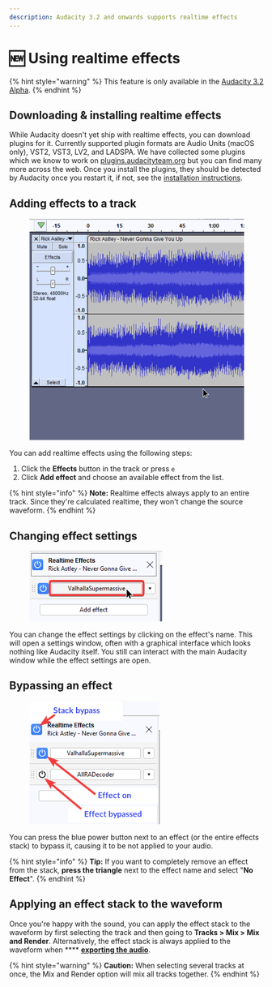 ```yaml
---
description: Audacity 3.2 and onwards supports realtime effects
---
```


# 🆕 Using realtime effects

{% hint style="warning" %}
This feature is only available in the [Audacity 3.2 Alpha](https://github.com/audacity/audacity/releases/tag/Audacity-3.2.0-alpha-1).&#x20;
{% endhint %}

## Downloading & installing realtime effects

While Audacity doesn't yet ship with realtime effects, you can download plugins for it. Currently supported plugin formats are Audio Units (macOS only), VST2, VST3, LV2, and LADSPA. We have collected some plugins which we know to work on [plugins.audacityteam.org](https://app.gitbook.com/o/-MhmG2mhIIHTtQPuHV\_k/s/klCVENFte0GRy5IqVz0W/) but you can find many more across the web. Once you install the plugins, they should be detected by Audacity once you restart it, if not, see the [installation instructions](../basics/installing-plugins.md).&#x20;

## Adding effects to a track

<figure><img src="../.gitbook/assets/Audacity_dnce3im0gI.gif" alt=""><figcaption></figcaption></figure>

You can add realtime effects using the following steps:

1. Click the **Effects** button in the track or press `e`
2. Click **Add effect** and choose an available effect from the list.

{% hint style="info" %}
**Note:** Realtime effects always apply to an entire track. Since they're calculated realtime, they won't change the source waveform.&#x20;
{% endhint %}

## Changing effect settings

<figure><img src="../.gitbook/assets/image (1).png" alt=""><figcaption></figcaption></figure>

You can change the effect settings by clicking on the effect's name. This will open a settings window, often with a graphical interface which looks nothing like Audacity itself. You still can interact with the main Audacity window while the effect settings are open.

## Bypassing an effect

<figure><img src="../.gitbook/assets/image.png" alt="the stack bypass is the first thing in focus when opening the effects panel. pressing down nagivates to any present effects. Pressing then tab first selects the power button"><figcaption></figcaption></figure>

You can press the blue power button next to an effect (or the entire effects stack) to bypass it, causing it to be not applied to your audio.&#x20;

{% hint style="info" %}
**Tip:** If you want to completely remove an effect from the stack, **press the triangle** next to the effect name and select "**No Effect**".&#x20;
{% endhint %}

## Applying an effect stack to the waveform

Once you're happy with the sound, you can apply the effect stack to the waveform by first selecting the track and then going to **Tracks > Mix > Mix and Render**. Alternatively, the effect stack is always applied to the waveform when **** [**exporting the audio**](../basics/saving-and-exporting-projects.md#exporting-audio).&#x20;

{% hint style="warning" %}
**Caution:** When selecting several tracks at once, the Mix and Render option will mix all tracks together.
{% endhint %}
